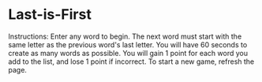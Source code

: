 # Last-is-First

Instructions:
Enter any word to begin.
The next word must start with the same letter as the previous word's last letter.
You will have 60 seconds to create as many words as possible.
You will gain 1 point for each word you add to the list, and lose 1 point if incorrect.
To start a new game, refresh the page.
